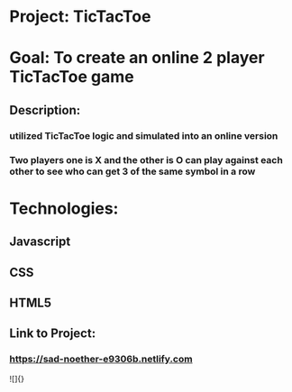 # Project: TicTacToe
# Goal: To create an online 2 player TicTacToe game

## Description:
### utilized TicTacToe logic and simulated into an online version
### Two players one is X and the other is O can play against each other to see who can get 3 of the same symbol in a row

# Technologies:
## Javascript
## CSS
## HTML5

## Link to Project:
### https://sad-noether-e9306b.netlify.com
![]{}
